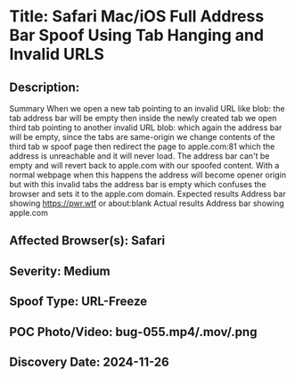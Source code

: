 # Title: Safari Mac/iOS Full Address Bar Spoof Using Tab Hanging and Invalid URLS

## Description: 
Summary
When we open a new tab pointing to an invalid URL like blob: the tab address bar will be empty then inside the newly created tab we open third tab pointing to another invalid URL blob: which again the address bar will be empty, since the tabs are same-origin we change contents of the third tab w spoof page then redirect the page to apple.com:81 which the address is unreachable and it will never load. The address bar can't be empty and will revert back to apple.com with our spoofed content. With a normal webpage when this happens the address will become opener origin but with this invalid tabs the address bar is empty which confuses the browser and sets it to the apple.com domain.
Expected results
Address bar showing https://pwr.wtf or about:blank
Actual results
Address bar showing apple.com

## Affected Browser(s): Safari

## Severity: Medium

## Spoof Type: URL-Freeze

## POC Photo/Video: bug-055.mp4/.mov/.png

## Discovery Date: 2024-11-26

